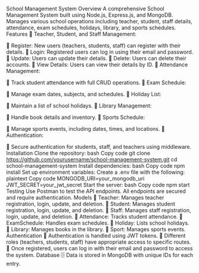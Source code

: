 School Management System
Overview
A comprehensive School Management System built using Node.js, Express.js, and MongoDB.
Manages various school operations including teacher, student, staff details, attendance, exam schedules, holidays, library, and sports schedules.
Features
🔹 Teacher, Student, and Staff Management:

📌 Register: New users (teachers, students, staff) can register with their details.
📌 Login: Registered users can log in using their email and password.
📌 Update: Users can update their details.
📌 Delete: Users can delete their accounts.
📌 View Details: Users can view their details by ID.
🔹 Attendance Management:

📌 Track student attendance with full CRUD operations.
🔹 Exam Schedule:

📌 Manage exam dates, subjects, and schedules.
🔹 Holiday List:

📌 Maintain a list of school holidays.
🔹 Library Management:

📌 Handle book details and inventory.
🔹 Sports Schedule:

📌 Manage sports events, including dates, times, and locations.
🔹 Authentication:

📌 Secure authentication for students, staff, and teachers using middleware.
Installation
Clone the repository:
bash
Copy code
git clone https://github.com/yourusername/school-management-system.git
cd school-management-system
Install dependencies:
bash
Copy code
npm install
Set up environment variables:
Create a .env file with the following:
plaintext
Copy code
MONGODB_URI=your_mongodb_uri
JWT_SECRET=your_jwt_secret
Start the server:
bash
Copy code
npm start
Testing
Use Postman to test the API endpoints.
All endpoints are secured and require authentication.
Models
🔸 Teacher: Manages teacher registration, login, update, and deletion.
🔸 Student: Manages student registration, login, update, and deletion.
🔸 Staff: Manages staff registration, login, update, and deletion.
🔸 Attendance: Tracks student attendance.
🔸 ExamSchedule: Handles exam schedules.
🔸 Holiday: Lists school holidays.
🔸 Library: Manages books in the library.
🔸 Sport: Manages sports events.
Authentication
🔑 Authentication is handled using JWT tokens.
🔑 Different roles (teachers, students, staff) have appropriate access to specific routes.
🔑 Once registered, users can log in with their email and password to access the system.
Database
🗄️ Data is stored in MongoDB with unique IDs for each entry.

